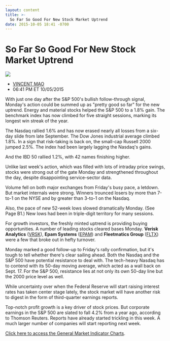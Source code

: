 ```yaml
---
layout: content
title: >-
  So Far So Good For New Stock Market Uptrend
date: 2015-10-05 18:41 -0700
---
```



So Far So Good For New Stock Market Uptrend
============================================


![](https://www.investors.com/wp-content/uploads/ibd-migrated-images/MPv_151006_635796555153622506.png)

* [VINCENT MAO](https://www.investors.com/author/maov/ "Posts by VINCENT MAO")
* 06:41 PM ET 10/05/2015




With just one day after the S&P 500's bullish follow-through signal, Monday's action could be summed up as "pretty good so far" for the new uptrend. Energy and material stocks helped the S&P 500 to a 1.8% gain. The benchmark index has now climbed for five straight sessions, marking its longest win streak of the year.

  

The Nasdaq rallied 1.6% and has now erased nearly all losses from a six-day slide from late September. The Dow Jones industrial average climbed 1.8%. In a sign that risk-taking is back on, the small-cap Russell 2000 jumped 2.5%. The index had been largely lagging the Nasdaq's gains.

  

And the IBD 50 rallied 1.2%, with 42 names finishing higher.

  

Unlike last week's action, which was filled with lots of intraday price swings, stocks were strong out of the gate Monday and strengthened throughout the day, despite disappointing service-sector data.

  

Volume fell on both major exchanges from Friday's busy pace, a letdown. But market internals were strong. Winners trounced losers by more than 7-to-1 on the NYSE and by greater than 3-to-1 on the Nasdaq.

  

Also, the pace of new 52-week lows slowed dramatically Monday. (See Page B1.) New lows had been in triple-digit territory for many sessions.

  

For growth investors, the freshly minted uptrend is providing buying opportunities. A number of leading stocks cleared bases Monday. **Verisk Analytics** ([VRSK](https://research.investors.com/quote.aspx?symbol=VRSK)), **Epam Systems** ([EPAM](https://research.investors.com/quote.aspx?symbol=EPAM)) and **Fleetmatics Group** ([FLTX](https://research.investors.com/quote.aspx?symbol=FLTX)) were a few that broke out in hefty turnover.

  

Monday marked a good follow-up to Friday's rally confirmation, but it's tough to tell whether there's clear sailing ahead. Both the Nasdaq and the S&P 500 have potential resistance to deal with. The tech-heavy Nasdaq has to contend with its 50-day moving average, which acted as a wall back on Sept. 17. For the S&P 500, resistance lies at not only its own 50-day line but the 2000 price level as well.

  

While uncertainty over when the Federal Reserve will start raising interest rates has taken center stage lately, the stock market will have another risk to digest in the form of third-quarter earnings reports.

  

Top-notch profit growth is a key driver of stock prices. But corporate earnings in the S&P 500 are slated to fall 4.2% from a year ago, according to Thomson Reuters. Reports have already started trickling in this week. A much larger number of companies will start reporting next week.


[Click here to access the General Market Indicator Charts](https://www.investors.com/pdf/GMI_100615.pdf).




